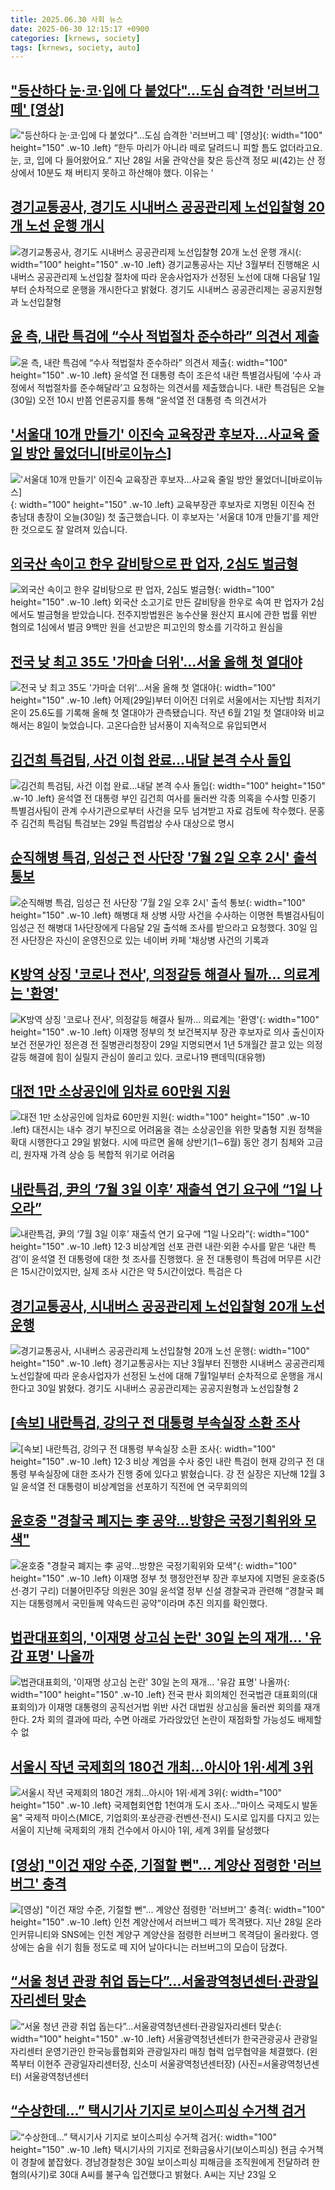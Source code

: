 ```yaml
---
title: 2025.06.30 사회 뉴스
date: 2025-06-30 12:15:17 +0900
categories: [krnews, society]
tags: [krnews, society, auto]
---
```

## ["등산하다 눈·코·입에 다 붙었다"…도심 습격한 '러브버그 떼' [영상]](https://n.news.naver.com/mnews/article/015/0005151139)

!["등산하다 눈·코·입에 다 붙었다"…도심 습격한 '러브버그 떼' [영상]](https://mimgnews.pstatic.net/image/origin/015/2025/06/30/5151139.jpg?type=nf220_150){: width="100" height="150" .w-10 .left}
“한두 마리가 아니라 떼로 달려드니 피할 틈도 없더라고요. 눈, 코, 입에 다 들어왔어요.” 지난 28일 서울 관악산을 찾은 등산객 정모 씨(42)는 산 정상에서 10분도 채 버티지 못하고 하산해야 했다. 이유는 ‘

## [경기교통공사, 경기도 시내버스 공공관리제 노선입찰형 20개 노선 운행 개시](https://n.news.naver.com/mnews/article/119/0002973567)

![경기교통공사, 경기도 시내버스 공공관리제 노선입찰형 20개 노선 운행 개시](https://mimgnews.pstatic.net/image/origin/119/2025/06/30/2973567.jpg?type=nf220_150){: width="100" height="150" .w-10 .left}
경기교통공사는 지난 3월부터 진행해온 시내버스 공공관리제 노선입찰 절차에 따라 운송사업자가 선정된 노선에 대해 다음달 1일부터 순차적으로 운행을 개시한다고 밝혔다. 경기도 시내버스 공공관리제는 공공지원형과 노선입찰형

## [윤 측, 내란 특검에 “수사 적법절차 준수하라” 의견서 제출](https://n.news.naver.com/mnews/article/056/0011979296)

![윤 측, 내란 특검에 “수사 적법절차 준수하라” 의견서 제출](https://mimgnews.pstatic.net/image/origin/056/2025/06/30/11979296.jpg?type=nf220_150){: width="100" height="150" .w-10 .left}
윤석열 전 대통령 측이 조은석 내란 특별검사팀에 ‘수사 과정에서 적법절차를 준수해달라’고 요청하는 의견서를 제출했습니다. 내란 특검팀은 오늘(30일) 오전 10시 반쯤 언론공지를 통해 “윤석열 전 대통령 측 의견서가

## ['서울대 10개 만들기' 이진숙 교육장관 후보자…사교육 줄일 방안 물었더니[바로이뉴스]](https://n.news.naver.com/mnews/article/055/0001270811)

!['서울대 10개 만들기' 이진숙 교육장관 후보자…사교육 줄일 방안 물었더니[바로이뉴스]](https://mimgnews.pstatic.net/image/origin/055/2025/06/30/1270811.jpg?type=nf220_150){: width="100" height="150" .w-10 .left}
교육부장관 후보자로 지명된 이진숙 전 충남대 총장이 오늘(30일) 첫 출근했습니다. 이 후보자는 '서울대 10개 만들기'를 제안한 것으로도 잘 알려져 있습니다.

## [외국산 속이고 한우 갈비탕으로 판 업자, 2심도 벌금형](https://n.news.naver.com/mnews/article/659/0000034528)

![외국산 속이고 한우 갈비탕으로 판 업자, 2심도 벌금형](https://mimgnews.pstatic.net/image/origin/659/2025/06/30/34528.jpg?type=nf220_150){: width="100" height="150" .w-10 .left}
외국산 소고기로 만든 갈비탕을 한우로 속여 판 업자가 2심에서도 벌금형을 받았습니다. 전주지방법원은 농수산물 원산지 표시에 관한 법률 위반 혐의로 1심에서 벌금 9백만 원을 선고받은 피고인의 항소를 기각하고 원심을

## [전국 낮 최고 35도 '가마솥 더위'…서울 올해 첫 열대야](https://n.news.naver.com/mnews/article/055/0001270843)

![전국 낮 최고 35도 '가마솥 더위'…서울 올해 첫 열대야](https://mimgnews.pstatic.net/image/origin/055/2025/06/30/1270843.jpg?type=nf220_150){: width="100" height="150" .w-10 .left}
어제(29일)부터 이어진 더위로 서울에서는 지난밤 최저기온이 25.6도를 기록해 올해 첫 열대야가 관측됐습니다. 작년 6월 21일 첫 열대야와 비교해서는 8일이 늦었습니다. 고온다습한 남서풍이 지속적으로 유입되면서

## [김건희 특검팀, 사건 이첩 완료…내달 본격 수사 돌입](https://n.news.naver.com/mnews/article/015/0005151054)

![김건희 특검팀, 사건 이첩 완료…내달 본격 수사 돌입](https://mimgnews.pstatic.net/image/origin/015/2025/06/29/5151054.jpg?type=nf220_150){: width="100" height="150" .w-10 .left}
윤석열 전 대통령 부인 김건희 여사를 둘러싼 각종 의혹을 수사할 민중기 특별검사팀이 관계 수사기관으로부터 사건을 모두 넘겨받고 자료 검토에 착수했다. 문홍주 김건희 특검팀 특검보는 29일 특검법상 수사 대상으로 명시

## [순직해병 특검, 임성근 전 사단장 '7월 2일 오후 2시' 출석 통보](https://n.news.naver.com/mnews/article/088/0000956194)

![순직해병 특검, 임성근 전 사단장 '7월 2일 오후 2시' 출석 통보](https://mimgnews.pstatic.net/image/origin/088/2025/06/30/956194.jpg?type=nf220_150){: width="100" height="150" .w-10 .left}
해병대 채 상병 사망 사건을 수사하는 이명현 특별검사팀이 임성근 전 해병대 1사단장에게 다음달 2일 출석해 조사를 받으라고 요청했다. 30일 임 전 사단장은 자신이 운영진으로 있는 네이버 카페 '채상병 사건의 기록과

## [K방역 상징 '코로나 전사', 의정갈등 해결사 될까… 의료계는 '환영'](https://n.news.naver.com/mnews/article/011/0004502844)

![K방역 상징 '코로나 전사', 의정갈등 해결사 될까… 의료계는 '환영'](https://mimgnews.pstatic.net/image/origin/011/2025/06/30/4502844.jpg?type=nf220_150){: width="100" height="150" .w-10 .left}
이재명 정부의 첫 보건복지부 장관 후보자로 의사 출신이자 보건 전문가인 정은경 전 질병관리청장이 29일 지명되면서 1년 5개월간 끌고 있는 의정갈등 해결에 힘이 실릴지 관심이 쏠리고 있다. 코로나19 팬데믹(대유행)

## [대전 1만 소상공인에 임차료 60만원 지원](https://n.news.naver.com/mnews/article/020/0003644552)

![대전 1만 소상공인에 임차료 60만원 지원](https://mimgnews.pstatic.net/image/origin/020/2025/06/30/3644552.jpg?type=nf220_150){: width="100" height="150" .w-10 .left}
대전시는 내수 경기 부진으로 어려움을 겪는 소상공인을 위한 맞춤형 지원 정책을 확대 시행한다고 29일 밝혔다. 시에 따르면 올해 상반기(1∼6월) 동안 경기 침체와 고금리, 원자재 가격 상승 등 복합적 위기로 어려움

## [내란특검, 尹의 ‘7월 3일 이후’ 재출석 연기 요구에 “1일 나오라”](https://n.news.naver.com/mnews/article/020/0003644554)

![내란특검, 尹의 ‘7월 3일 이후’ 재출석 연기 요구에 “1일 나오라”](https://mimgnews.pstatic.net/image/origin/020/2025/06/30/3644554.jpg?type=nf220_150){: width="100" height="150" .w-10 .left}
12·3 비상계엄 선포 관련 내란·외환 수사를 맡은 ‘내란 특검’이 윤석열 전 대통령에 대한 첫 조사를 진행했다. 윤 전 대통령이 특검에 머무른 시간은 15시간이었지만, 실제 조사 시간은 약 5시간이었다. 특검은 다

## [경기교통공사, 시내버스 공공관리제 노선입찰형 20개 노선 운행](https://n.news.naver.com/mnews/article/008/0005214475)

![경기교통공사, 시내버스 공공관리제 노선입찰형 20개 노선 운행](https://mimgnews.pstatic.net/image/origin/008/2025/06/30/5214475.jpg?type=nf220_150){: width="100" height="150" .w-10 .left}
경기교통공사는 지난 3월부터 진행한 시내버스 공공관리제 노선입찰에 따라 운송사업자가 선정된 노선에 대해 7월1일부터 순차적으로 운행을 개시한다고 30일 밝혔다. 경기도 시내버스 공공관리제는 공공지원형과 노선입찰형 2

## [[속보] 내란특검, 강의구 전 대통령 부속실장 소환 조사](https://n.news.naver.com/mnews/article/422/0000754545)

![[속보] 내란특검, 강의구 전 대통령 부속실장 소환 조사](https://mimgnews.pstatic.net/image/origin/422/2025/06/30/754545.jpg?type=nf220_150){: width="100" height="150" .w-10 .left}
12·3 비상 계엄을 수사 중인 내란 특검이 현재 강의구 전 대통령 부속실장에 대한 조사가 진행 중에 있다고 밝혔습니다. 강 전 실장은 지난해 12월 3일 윤석열 전 대통령이 비상계엄을 선포하기 직전에 연 국무회의의

## [윤호중 "경찰국 폐지는 李 공약…방향은 국정기획위와 모색"](https://n.news.naver.com/mnews/article/025/0003451676)

![윤호중 "경찰국 폐지는 李 공약…방향은 국정기획위와 모색"](https://mimgnews.pstatic.net/image/origin/025/2025/06/30/3451676.jpg?type=nf220_150){: width="100" height="150" .w-10 .left}
이재명 정부 첫 행정안전부 장관 후보자에 지명된 윤호중(5선·경기 구리) 더불어민주당 의원은 30일 윤석열 정부 신설 경찰국과 관련해 “경찰국 폐지는 대통령께서 국민들께 약속드린 공약”이라며 추진 의지를 확인했다.

## [법관대표회의, '이재명 상고심 논란' 30일 논의 재개... '유감 표명' 나올까](https://n.news.naver.com/mnews/article/469/0000873104)

![법관대표회의, '이재명 상고심 논란' 30일 논의 재개... '유감 표명' 나올까](https://mimgnews.pstatic.net/image/origin/469/2025/06/29/873104.jpg?type=nf220_150){: width="100" height="150" .w-10 .left}
전국 판사 회의체인 전국법관 대표회의(대표회의)가 이재명 대통령의 공직선거법 위반 사건 대법원 상고심을 둘러싼 회의를 재개한다. 2차 회의 결과에 따라, 수면 아래로 가라앉았던 논란이 재점화할 가능성도 배제할 수 없

## [서울시 작년 국제회의 180건 개최…아시아 1위·세계 3위](https://n.news.naver.com/mnews/article/001/0015477978)

![서울시 작년 국제회의 180건 개최…아시아 1위·세계 3위](https://mimgnews.pstatic.net/image/origin/001/2025/06/30/15477978.jpg?type=nf220_150){: width="100" height="150" .w-10 .left}
국제협회연합 1천여개 도시 조사…"마이스 국제도시 발돋움" 국제적 마이스(MICE, 기업회의·포상관광·컨벤션·전시) 도시로 입지를 다지고 있는 서울이 지난해 국제회의 개최 건수에서 아시아 1위, 세계 3위를 달성했다

## [[영상] "이건 재앙 수준, 기절할 뻔"… 계양산 점령한 '러브버그' 충격](https://n.news.naver.com/mnews/article/417/0001086157)

![[영상] "이건 재앙 수준, 기절할 뻔"… 계양산 점령한 '러브버그' 충격](https://mimgnews.pstatic.net/image/origin/417/2025/06/30/1086157.jpg?type=nf220_150){: width="100" height="150" .w-10 .left}
인천 계양산에서 러브버그 떼가 목격됐다. 지난 28일 온라인커뮤니티와 SNS에는 인천 계양구 계양산을 점령한 러브버그 목격담이 올라왔다. 영상에는 숨을 쉬기 힘들 정도로 떼 지어 날아다니는 러브버그의 모습이 담겼다.

## [“서울 청년 관광 취업 돕는다”…서울광역청년센터·관광일자리센터 맞손](https://n.news.naver.com/mnews/article/018/0006052283)

![“서울 청년 관광 취업 돕는다”…서울광역청년센터·관광일자리센터 맞손](https://mimgnews.pstatic.net/image/origin/018/2025/06/29/6052283.jpg?type=nf220_150){: width="100" height="150" .w-10 .left}
서울광역청년센터가 한국관광공사 관광일자리센터 운영기관인 한국능률협회와 관광일자리 매칭 협력 업무협약을 체결했다. (왼쪽부터 이현주 관광일자리센터장, 신소미 서울광역청년센터장) (사진=서울광역청년센터) 서울광역청년센터

## [“수상한데…” 택시기사 기지로 보이스피싱 수거책 검거](https://n.news.naver.com/mnews/article/005/0001786436)

![“수상한데…” 택시기사 기지로 보이스피싱 수거책 검거](https://mimgnews.pstatic.net/image/origin/005/2025/06/30/1786436.jpg?type=nf220_150){: width="100" height="150" .w-10 .left}
택시기사의 기지로 전화금융사기(보이스피싱) 현금 수거책이 경찰에 붙잡혔다. 경남경찰청은 30일 보이스피싱 피해금을 조직원에게 전달하려 한 혐의(사기)로 30대 A씨를 불구속 입건했다고 밝혔다. A씨는 지난 23일 오

